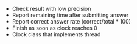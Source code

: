 * Check result with low precision
* Report remaining time after submitting answer
* Report correct answer rate (correct/total * 100)
* Finish as soon as clock reaches 0
* Clock class that implements thread